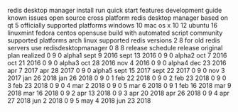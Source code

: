 redis desktop manager install run quick start features development guide known issues open source cross platform redis desktop manager based on qt 5 officially supported platforms windows 10 mac os x 10 12 ubuntu 16 linuxmint fedora centos opensuse build with automated script community supported platforms arch linux supported redis versions 2 8 for old redis servers use redisdesktopmanager 0 8 8 release schedule release original plan realized 0 9 0 alpha1 sept 9 2016 sept 13 2016 0 9 0 alpha2 oct 7 2016 oct 21 2016 0 9 0 alpha3 oct 28 2016 nov 4 2016 0 9 0 alpha4 dec 23 2016 apr 7 2017 apr 28 2017 0 9 0 alpha5 sept 15 2017 sept 22 2017 0 9 0 nov 3 2017 jan 26 2018 jan 26 2018 0 9 0 1 feb 22 2018 0 9 0 2 feb 23 2018 0 9 0 3 feb 23 2018 0 9 0 4 mar 2 2018 0 9 0 5 mar 6 2018 0 9 1 feb 16 2018 mar 9 2018 mar 16 2018 0 9 2 apr 13 2018 0 9 3 apr 20 2018 apr 26 2018 0 9 4 apr 27 2018 jun 2 2018 0 9 5 may 4 2018 jun 23 2018